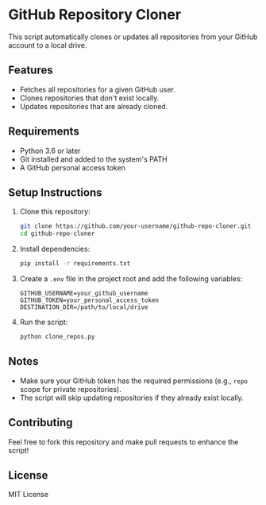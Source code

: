 # GitHub Repository Cloner

This script automatically clones or updates all repositories from your GitHub account to a local drive.

## Features
- Fetches all repositories for a given GitHub user.
- Clones repositories that don't exist locally.
- Updates repositories that are already cloned.

## Requirements
- Python 3.6 or later
- Git installed and added to the system's PATH
- A GitHub personal access token

## Setup Instructions

1. Clone this repository:
   ```bash
   git clone https://github.com/your-username/github-repo-cloner.git
   cd github-repo-cloner
   ```

2. Install dependencies:
   ```bash
   pip install -r requirements.txt
   ```

3. Create a `.env` file in the project root and add the following variables:
   ```env
   GITHUB_USERNAME=your_github_username
   GITHUB_TOKEN=your_personal_access_token
   DESTINATION_DIR=/path/to/local/drive
   ```

4. Run the script:
   ```bash
   python clone_repos.py
   ```

## Notes
- Make sure your GitHub token has the required permissions (e.g., `repo` scope for private repositories).
- The script will skip updating repositories if they already exist locally.

## Contributing
Feel free to fork this repository and make pull requests to enhance the script!

## License
MIT License
```
